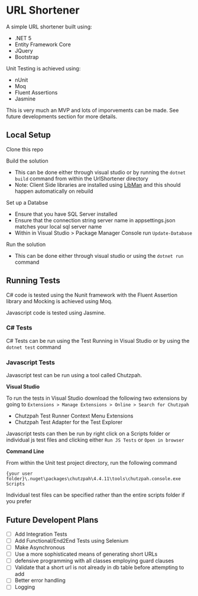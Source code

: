 # URL Shortener
A simple URL shortener built using:
* .NET 5
* Entity Framework Core
* JQuery
* Bootstrap

Unit Testing is achieved using:
* nUnit
* Moq
* Fluent Assertions
* Jasmine

This is very much an MVP and lots of imporvements can be made. See future developments section for more details. 


## Local Setup
Clone this repo

Build the solution
* This can be done either through visual studio or by running the `dotnet build` command from within the UrlShortener directory
* Note: Client Side libraries are installed using [LibMan](https://docs.microsoft.com/en-us/aspnet/core/client-side/libman/?view=aspnetcore-5.0) and this should happen automatically on rebuild 

Set up a Databse
* Ensure that you have SQL Server installed
* Ensure that the connection string server name in appsettings.json matches your local sql server name
* Within in Visual Studio > Package Manager Console run `Update-Database`

Run the solution
* This can be done either through visual studio or using the `dotnet run` command


## Running Tests
C# code is tested using the Nunit framework with the Fluent Assertion library and Mocking is achieved using Moq. 

Javascript code is tested using Jasmine.

### C# Tests
C# Tests can be run using the Test Running in Visual Studio or by using the `dotnet test` command

### Javascript Tests
Javascript test can be run using a tool called Chutzpah.

**Visual Studio**

To run the tests in Visual Studio download the following two extensions by going to `Extensions > Manage Extensions > Online > Search for Chutzpah`

* Chutzpah Test Runner Context Menu Extensions
* Chutzpah Test Adapter for the Test Explorer

Javascript tests can then be run by right click on a Scripts folder or individual js test files and clicking either `Run JS Tests` or `Open in browser`

**Command Line**

From within the Unit test project directory, run the following command

`{your user folder}\.nuget\packages\chutzpah\4.4.11\tools\chutzpah.console.exe Scripts`

Individual test files can be specified rather than the entire scripts folder if you prefer


## Future Developent Plans
- [ ] Add Integration Tests
- [ ] Add Functional/End2End Tests using Selenium
- [ ] Make Asynchronous
- [ ] Use a more sophisticated means of generating short URLs 
- [ ] defensive programming with all classes employing guard clauses
- [ ] Validate that a short url is not already in db table before attempting to add
- [ ] Better error handling
- [ ] Logging
